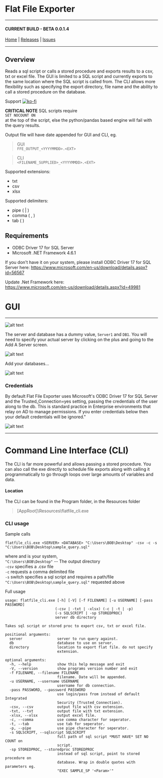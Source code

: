 # Flat File Exporter
---
#### CURRENT BUILD - BETA 0.0.1.4

[Home](README.md) | [Releases](Docs/Releases.md) | [Issues](https://github.com/eddyizm/flatfileexporter/issues)

---

## Overview 

Reads a sql script or calls a stored procedure and exports results to a csv, txt or excel file. The GUI is limited to a SQL script and currently exports to the same location where the SQL script is called from. The CLI allows more flexibility such as specifying the export directory, file name and the ability to call a stored procedure on the database.

Support 
[![ko-fi](https://www.ko-fi.com/img/githubbutton_sm.svg)](https://ko-fi.com/L3L01HI5A)

**CRITICAL NOTE**
SQL scripts require   
`SET NOCOUNT ON`  
at the top of the script, else the python/pandas based engine will fail with the query results. 

Output file will have date appended for GUI and CLI, eg.
> GUI  
`FFE_OUTPUT_<YYYYMMDD>.<EXT>`

> CLI  
`<FILENAME_SUPPLIED>_<YYYYMMDD>.<EXT>` 


Supported extensions: 
* txt
* csv
* xlsx
  
Supported delimiters:  
* pipe ( | )
* comma ( , )
* tab ( )

## Requirements 

* ODBC Driver 17 for SQL Server
* Microsoft .NET Framework 4.6.1 

If you don't have it on your system, please install ODBC Driver 17 for SQL Server here:
https://www.microsoft.com/en-us/download/details.aspx?id=56567  

Update .Net Framework here:  
https://www.microsoft.com/en-us/download/details.aspx?id=49981


# GUI 
---
![alt text](Docs/assets/ffe_01.png "Flat File Exporter") 

The server and database has a dummy value, `Server1` and `DB1`. 
You will need to specify your actual server by clicking on the plus and going to the Add A Server screen. 

![alt text](Docs/assets/ffe_02.png "Add A Server") 

Add your databases...

![alt text](Docs/assets/ffe_03.png "Add A Database") 

### Credentials

By default Flat File Exporter uses Microsoft's ODBC Driver 17 for SQL Server and the Trusted_Connection=yes setting, passing the credentials of the user along to the db. This is standard practice in Enterprise environments that relay on AD to manage permissions. If you enter credentials below then your default credentials will be ignored."

![alt text](Docs/assets/ffe_04.png "Credentials") 

---
# Command Line Interface (CLI)  

The CLI is far more powerful and allows passing a stored procedure. You can also call the exe directly to schedule file exports along with calling it programmatically to go through loops over large amounts of variables and data.

#### Location
The CLI can be found in the Program folder, in the Resources folder

> [AppRoot]\Resources\flatfile_cli.exe

### CLI usage

Sample calls

`flatfile_cli.exe <SERVER> <DATABASE> "C:\Users\BOB\Desktop" -csv -c -s "C:\Users\BOB\Desktop\sample_query.sql"`

 where <SERVER> and <DATABASE> is your system,   
`"C:\Users\BOB\Desktop"` -- The output directory  
`-csv` specifies a .csv file  
`-c` requests a comma delimited file  
`-s` switch specifies a sql script and requires a path/file  
`"C:\Users\BOB\Desktop\sample_query.sql"` requested above


Full usage

```
usage: flatfile_cli.exe [-h] [-V] [-f FILENAME] [-u USERNAME] [-pass PASSWORD]
                       (-csv | -txt | -xlsx) (-c | -t | -p)
                       (-s SQLSCRIPT | -sp STOREDPROC)
                       server db directory

Takes sql script or stored proc to export csv, txt or excel file.

positional arguments:
  server                server to run query against.
  db                    database to use on server.
  directory             location to export flat file. do not specify
                        extension.

optional arguments:
  -h, --help            show this help message and exit
  -V, --version         show programs version number and exit
  -f FILENAME, --filename FILENAME
                        filename. Date will be appended.
  -u USERNAME, --username USERNAME
                        username for db connection.
  -pass PASSWORD, --password PASSWORD
                        use login/pass from instead of default Integrated
                        Security (Trusted_Connection).
  -csv, --csv           output file with csv extension.
  -txt, --txt           output file with txt extension.
  -xlsx, --xlsx         output excel file.
  -c, --comma           use comma character for seperator.
  -t, --tab             use tab for seperator.
  -p, --pipe            use pipe character for seperator.
  -s SQLSCRIPT, --sqlscript SQLSCRIPT
                        full path of sql script *MUST HAVE* SET NO COUNT on
                        script.
  -sp STOREDPROC, --storedproc STOREDPROC
                        instead of sql script, point to stored procedure on
                        database. Wrap in double quotes with parameters eg.
                        "EXEC SAMPLE_SP '<Param>'"
```                        

